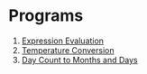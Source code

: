 # Programs

1. [Expression Evaluation](programs/expression_evaluation.md)
2. [Temperature Conversion](programs/temperature_conversion.md)
3. [Day Count to Months and Days](programs/day_count_to_months_days.md)
